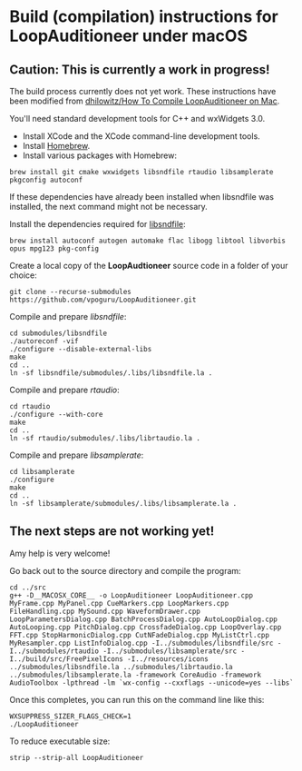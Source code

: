 # Build (compilation) instructions for LoopAuditioneer under macOS

## **Caution: This is currently a work in progress!**

The build process currently does not yet work. These instructions have been modified from [dhilowitz/How To Compile LoopAuditioneer on Mac](https://gist.github.com/dhilowitz/bf12ac1f6931068a92211850fdde1f81).

You'll need standard development tools for C++ and wxWidgets 3.0.

- Install XCode and the XCode command-line development tools.
- Install [Homebrew](https://brew.sh).
- Install various packages with Homebrew:

```
brew install git cmake wxwidgets libsndfile rtaudio libsamplerate pkgconfig autoconf
```

If these dependencies have already been installed when libsndfile was installed, the next command might not be necessary.

Install the dependencies required for [libsndfile](https://github.com/libsndfile/libsndfile):

```
brew install autoconf autogen automake flac libogg libtool libvorbis opus mpg123 pkg-config
```

Create a local copy of the **LoopAudtioneer** source code in a folder of your choice:

```
git clone --recurse-submodules https://github.com/vpoguru/LoopAuditioneer.git
```

Compile and prepare _libsndfile_:

```
cd submodules/libsndfile
./autoreconf -vif
./configure --disable-external-libs
make
cd ..
ln -sf libsndfile/submodules/.libs/libsndfile.la .
```

Compile and prepare _rtaudio_:

```
cd rtaudio
./configure --with-core
make
cd ..
ln -sf rtaudio/submodules/.libs/librtaudio.la .
```

Compile and prepare _libsamplerate_:

```
cd libsamplerate
./configure
make
cd ..
ln -sf libsamplerate/submodules/.libs/libsamplerate.la .
```

## The next steps are not working yet!

Amy help is very welcome!

Go back out to the source directory and compile the program:

```
cd ../src
g++ -D__MACOSX_CORE__ -o LoopAuditioneer LoopAuditioneer.cpp MyFrame.cpp MyPanel.cpp CueMarkers.cpp LoopMarkers.cpp FileHandling.cpp MySound.cpp WaveformDrawer.cpp LoopParametersDialog.cpp BatchProcessDialog.cpp AutoLoopDialog.cpp AutoLooping.cpp PitchDialog.cpp CrossfadeDialog.cpp LoopOverlay.cpp FFT.cpp StopHarmonicDialog.cpp CutNFadeDialog.cpp MyListCtrl.cpp MyResampler.cpp ListInfoDialog.cpp -I../submodules/libsndfile/src -I../submodules/rtaudio -I../submodules/libsamplerate/src -I../build/src/FreePixelIcons -I../resources/icons ../submodules/libsndfile.la ../submodules/librtaudio.la ../submodules/libsamplerate.la -framework CoreAudio -framework AudioToolbox -lpthread -lm `wx-config --cxxflags --unicode=yes --libs`
```

Once this completes, you can run this on the command line like this:

```
WXSUPPRESS_SIZER_FLAGS_CHECK=1
./LoopAuditioneer
```

To reduce executable size:

```
strip --strip-all LoopAuditioneer
```